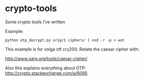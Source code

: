 # crypto-tools
Some crypto tools I've written

Example:
```
python otp_decrypt.py orig/1 ciphers/ | xxd -r -p > wut
```

This example is for volga ctf cry200. Rotate the caesar cipher with:

<http://www.xarg.org/tools/caesar-cipher/>

Also this explains everything about OTP: <http://crypto.stackexchange.com/a/6095>
